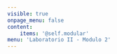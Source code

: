 ```yaml
---
visible: true
onpage_menu: false
content:
    items: '@self.modular'
menu: 'Laboratorio II - Modulo 2'
---
```


